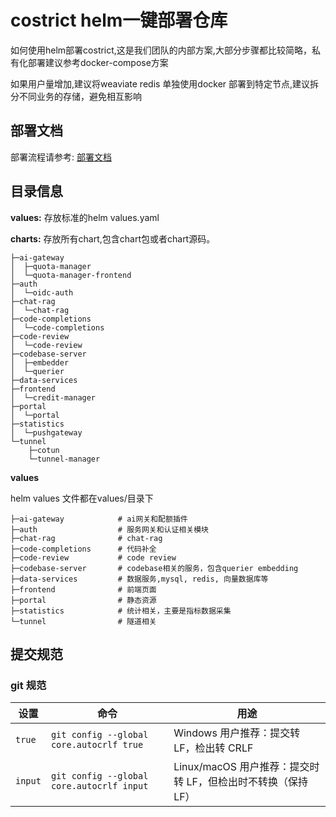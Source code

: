 # costrict helm一键部署仓库

如何使用helm部署costrict,这是我们团队的内部方案,大部分步骤都比较简略，私有化部署建议参考docker-compose方案

如果用户量增加,建议将weaviate redis 单独使用docker 部署到特定节点,建议拆分不同业务的存储，避免相互影响

## 部署文档

部署流程请参考: [部署文档](./doc/deploy.md)


## 目录信息

**values:** 存放标准的helm values.yaml

**charts:** 存放所有chart,包含chart包或者chart源码。

```
├─ai-gateway
│  ├─quota-manager
│  └─quota-manager-frontend
├─auth
│  └─oidc-auth
├─chat-rag
│  └─chat-rag
├─code-completions
│  └─code-completions
├─code-review
│  └─code-review
├─codebase-server
│  ├─embedder
│  └─querier
├─data-services
├─frontend
│  └─credit-manager
├─portal
│  └─portal
├─statistics
│  └─pushgateway
└─tunnel
    ├─cotun
    └─tunnel-manager
```

**values**

helm values 文件都在values/目录下

```
├─ai-gateway            # ai网关和配额插件
├─auth                  # 服务网关和认证相关模块
├─chat-rag              # chat-rag
├─code-completions      # 代码补全
├─code-review           # code review 
├─codebase-server       # codebase相关的服务，包含querier embedding
├─data-services         # 数据服务,mysql, redis, 向量数据库等
├─frontend              # 前端页面
├─portal                # 静态资源
├─statistics            # 统计相关，主要是指标数据采集 
└─tunnel                # 隧道相关
```

## 提交规范

### git 规范

| 设置    | 命令                                      | 用途                                                         |
| ------- | ----------------------------------------- | ------------------------------------------------------------ |
| `true`  | `git config --global core.autocrlf true`  | Windows 用户推荐：提交转 LF，检出转 CRLF                     |
| `input` | `git config --global core.autocrlf input` | Linux/macOS 用户推荐：提交时转 LF，但检出时不转换（保持 LF） |

